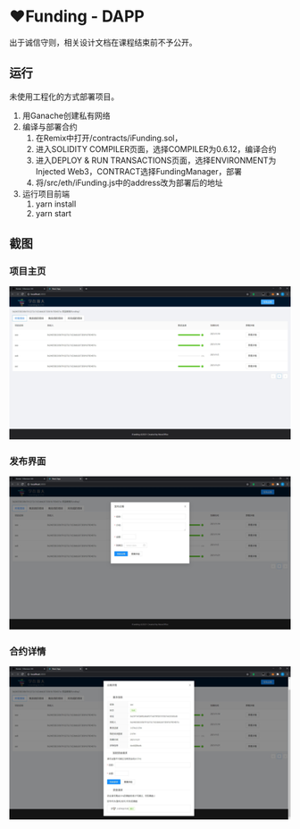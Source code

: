 # ❤Funding - DAPP

出于诚信守则，相关设计文档在课程结束前不予公开。

## 运行

未使用工程化的方式部署项目。

1. 用Ganache创建私有网络
2. 编译与部署合约
   1. 在Remix中打开/contracts/iFunding.sol，
   2. 进入SOLIDITY COMPILER页面，选择COMPILER为0.6.12，编译合约
   3. 进入DEPLOY & RUN TRANSACTIONS页面，选择ENVIRONMENT为Injected Web3，CONTRACT选择FundingManager，部署
   4. 将/src/eth/iFunding.js中的address改为部署后的地址
3. 运行项目前端
   1. yarn install
   2. yarn start

## 截图

### 项目主页

![](./screenshots/main.jpg)

### 发布界面

![](./screenshots/launch.jpg)

### 合约详情

![](./screenshots/detail.jpg)
